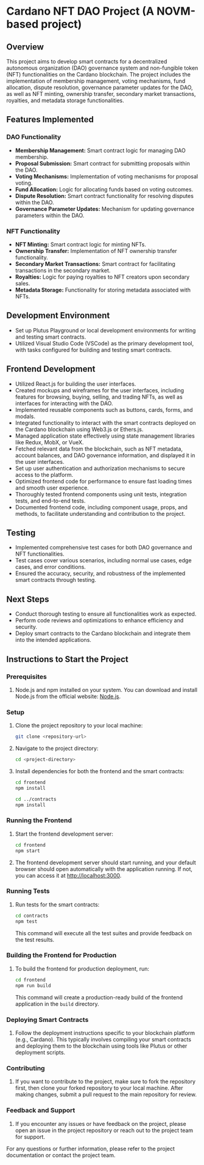 # Cardano NFT DAO Project (A NOVM-based project)

## Overview
This project aims to develop smart contracts for a decentralized autonomous organization (DAO) governance system and non-fungible token (NFT) functionalities on the Cardano blockchain. The project includes the implementation of membership management, voting mechanisms, fund allocation, dispute resolution, governance parameter updates for the DAO, as well as NFT minting, ownership transfer, secondary market transactions, royalties, and metadata storage functionalities.

## Features Implemented

### DAO Functionality
- **Membership Management:** Smart contract logic for managing DAO membership.
- **Proposal Submission:** Smart contract for submitting proposals within the DAO.
- **Voting Mechanisms:** Implementation of voting mechanisms for proposal voting.
- **Fund Allocation:** Logic for allocating funds based on voting outcomes.
- **Dispute Resolution:** Smart contract functionality for resolving disputes within the DAO.
- **Governance Parameter Updates:** Mechanism for updating governance parameters within the DAO.

### NFT Functionality
- **NFT Minting:** Smart contract logic for minting NFTs.
- **Ownership Transfer:** Implementation of NFT ownership transfer functionality.
- **Secondary Market Transactions:** Smart contract for facilitating transactions in the secondary market.
- **Royalties:** Logic for paying royalties to NFT creators upon secondary sales.
- **Metadata Storage:** Functionality for storing metadata associated with NFTs.

## Development Environment
- Set up Plutus Playground or local development environments for writing and testing smart contracts.
- Utilized Visual Studio Code (VSCode) as the primary development tool, with tasks configured for building and testing smart contracts.

## Frontend Development
- Utilized React.js for building the user interfaces.
- Created mockups and wireframes for the user interfaces, including features for browsing, buying, selling, and trading NFTs, as well as interfaces for interacting with the DAO.
- Implemented reusable components such as buttons, cards, forms, and modals.
- Integrated functionality to interact with the smart contracts deployed on the Cardano blockchain using Web3.js or Ethers.js.
- Managed application state effectively using state management libraries like Redux, MobX, or VueX.
- Fetched relevant data from the blockchain, such as NFT metadata, account balances, and DAO governance information, and displayed it in the user interfaces.
- Set up user authentication and authorization mechanisms to secure access to the platform.
- Optimized frontend code for performance to ensure fast loading times and smooth user experience.
- Thoroughly tested frontend components using unit tests, integration tests, and end-to-end tests.
- Documented frontend code, including component usage, props, and methods, to facilitate understanding and contribution to the project.

## Testing
- Implemented comprehensive test cases for both DAO governance and NFT functionalities.
- Test cases cover various scenarios, including normal use cases, edge cases, and error conditions.
- Ensured the accuracy, security, and robustness of the implemented smart contracts through testing.

## Next Steps
- Conduct thorough testing to ensure all functionalities work as expected.
- Perform code reviews and optimizations to enhance efficiency and security.
- Deploy smart contracts to the Cardano blockchain and integrate them into the intended applications.

## Instructions to Start the Project

### Prerequisites
1. Node.js and npm installed on your system. You can download and install Node.js from the official website: [Node.js](https://nodejs.org/).

### Setup
1. Clone the project repository to your local machine:

    ```bash
    git clone <repository-url>
    ```

2. Navigate to the project directory:

    ```bash
    cd <project-directory>
    ```

3. Install dependencies for both the frontend and the smart contracts:

    ```bash
    cd frontend
    npm install
    ```

    ```bash
    cd ../contracts
    npm install
    ```

### Running the Frontend
1. Start the frontend development server:

    ```bash
    cd frontend
    npm start
    ```

2. The frontend development server should start running, and your default browser should open automatically with the application running. If not, you can access it at [http://localhost:3000](http://localhost:3000).

### Running Tests
1. Run tests for the smart contracts:

    ```bash
    cd contracts
    npm test
    ```

    This command will execute all the test suites and provide feedback on the test results.

### Building the Frontend for Production
1. To build the frontend for production deployment, run:

    ```bash
    cd frontend
    npm run build
    ```

    This command will create a production-ready build of the frontend application in the `build` directory.

### Deploying Smart Contracts
1. Follow the deployment instructions specific to your blockchain platform (e.g., Cardano). This typically involves compiling your smart contracts and deploying them to the blockchain using tools like Plutus or other deployment scripts.

### Contributing
1. If you want to contribute to the project, make sure to fork the repository first, then clone your forked repository to your local machine. After making changes, submit a pull request to the main repository for review.

### Feedback and Support
1. If you encounter any issues or have feedback on the project, please open an issue in the project repository or reach out to the project team for support.

For any questions or further information, please refer to the project documentation or contact the project team.
